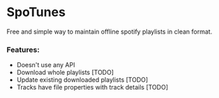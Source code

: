 # SpoTunes
Free and simple way to maintain offline spotify playlists in clean format.

### Features:
- Doesn't use any API
- Download whole playlists [TODO]
- Update existing downloaded playlists [TODO]
- Tracks have file properties with track details [TODO]

